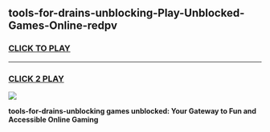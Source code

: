 
## tools-for-drains-unblocking-Play-Unblocked-Games-Online-redpv
<h3>
<a href="https://premium76.site?title=tools-for-drains-unblocking&ref=25A">CLICK TO PLAY</a></h3>
<hr>

<h3>
<a href="https://premium76.site?title=tools-for-drains-unblocking&ref=25A">CLICK 2 PLAY</a>
  
</h3>

<a href="https://premium76.site?title=tools-for-drains-unblocking&ref=25A"><img src="https://clearcache.store/games.png"></a>


**tools-for-drains-unblocking games unblocked: Your Gateway to Fun and Accessible Online Gaming**
